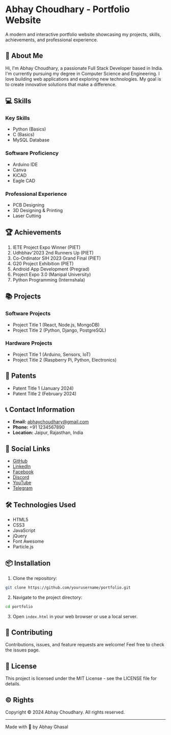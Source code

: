 # Abhay Choudhary - Portfolio Website

A modern and interactive portfolio website showcasing my projects, skills, achievements, and professional experience.

## 🚀 About Me

Hi, I'm Abhay Choudhary, a passionate Full Stack Developer based in India. I'm currently pursuing my degree in Computer Science and Engineering. I love building web applications and exploring new technologies. My goal is to create innovative solutions that make a difference.

## 💻 Skills

### Key Skills
- Python (Basics)
- C (Basics)
- MySQL Database

### Software Proficiency
- Arduino IDE
- Canva
- KiCAD
- Eagle CAD

### Professional Experience
- PCB Designing
- 3D Designing & Printing
- Laser Cutting

## 🏆 Achievements

1. IETE Project Expo Winner (PIET)
2. Udhbhav'2023 2nd Runners Up (PIET)
3. Co-Ordinator SIH 2023 Grand Final (PIET)
4. G20 Project Exhibition (PIET)
5. Android App Development (Pregrad)
6. Project Expo 3.0 (Manipal University)
7. Python Programming (Internshala)

## 📚 Projects

### Software Projects
- Project Title 1 (React, Node.js, MongoDB)
- Project Title 2 (Python, Django, PostgreSQL)

### Hardware Projects
- Project Title 1 (Arduino, Sensors, IoT)
- Project Title 2 (Raspberry Pi, Python, Electronics)

## 📝 Patents
- Patent Title 1 (January 2024)
- Patent Title 2 (February 2024)

## 📞 Contact Information

- **Email:** abhaychoudhary@gmail.com
- **Phone:** +91 1234567890
- **Location:** Jaipur, Rajasthan, India

## 🔗 Social Links

- [GitHub](https://github.com/yourusername)
- [LinkedIn](https://linkedin.com/in/yourusername)
- [Facebook](https://facebook.com/yourusername)
- [Discord](https://discord.gg/yourusername)
- [YouTube](https://youtube.com/yourusername)
- [Telegram](https://t.me/yourusername)

## 🛠️ Technologies Used

- HTML5
- CSS3
- JavaScript
- jQuery
- Font Awesome
- Particle.js

## 📦 Installation

1. Clone the repository:
```bash
git clone https://github.com/yourusername/portfolio.git
```

2. Navigate to the project directory:
```bash
cd portfolio
```

3. Open `index.html` in your web browser or use a local server.

## 🤝 Contributing

Contributions, issues, and feature requests are welcome! Feel free to check the issues page.

## 📄 License

This project is licensed under the MIT License - see the LICENSE file for details.

## ©️ Rights

Copyright © 2024 Abhay Choudhary. All rights reserved.

---
Made with 🤍 by Abhay Ghasal